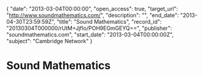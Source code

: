 {
  "date": "2013-03-04T00:00:00", 
  "open_access": true, 
  "target_url": "http://www.soundmathematics.com/", 
  "description": "", 
  "end_date": "2013-04-30T23:59:59Z", 
  "title": "Sound Mathematics", 
  "record_id": "20130304T000000/rUtM+JjfIo/POH9EGmGEYQ==", 
  "publisher": "soundmathematics.com", 
  "start_date": "2013-03-04T00:00:00Z", 
  "subject": "Cambridge Network"
}

# Sound Mathematics

